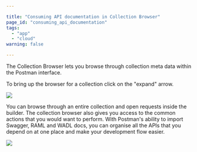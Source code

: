 ```yaml
---

title: "Consuming API documentation in Collection Browser"
page_id: "consuming_api_documentation"
tags: 
  - "app"
  - "cloud"
warning: false

---
```


The Collection Browser lets you browse through collection meta data within the Postman interface.

To bring up the browser for a collection click on the "expand" arrow.

[![](https://www.postman.com/img/v1/docs/consuming_API_documentation/consuming_API_documentation_1.png)
][0]

You can browse through an entire collection and open requests inside the builder. The collection browser also gives you access to the common actions that you would want to perform. With Postman's ability to import Swagger, RAML and WADL docs, you can organise all the APIs that you depend on at one place and make your development flow easier.

[![](https://www.postman.com/img/v1/docs/consuming_API_documentation/consuming_API_documentation_2.png)
][1]


[0]: https://www.postman.com/img/v1/docs/consuming_API_documentation/consuming_API_documentation_1.png
[1]: https://www.postman.com/img/v1/docs/consuming_API_documentation/consuming_API_documentation_2.png
